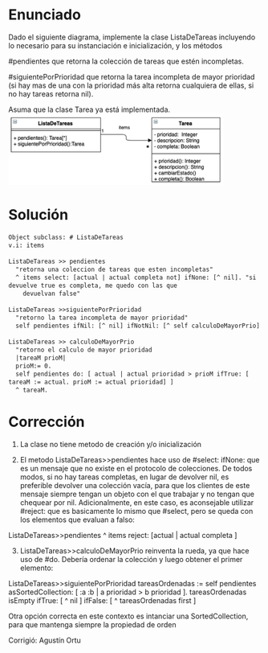 # Enunciado

 Dado el siguiente diagrama, implemente la clase ListaDeTareas incluyendo lo necesario para su instanciación e inicialización, y los métodos

#pendientes  que retorna la colección de tareas que estén incompletas.

#siguientePorPrioridad que retorna la tarea incompleta de mayor prioridad (si hay mas de una con la prioridad más alta retorna cualquiera de ellas, si no hay tareas retorna nil).

Asuma que la clase Tarea ya está implementada.
![UML](Pregunta3.png)

# Solución

```smalltalk
Object subclass: # ListaDeTareas
v.i: items

ListaDeTareas >> pendientes
  "retorna una coleccion de tareas que esten incompletas"
  ^ items select: [actual | actual completa not] ifNone: [^ nil]. "si devuelve true es completa, me quedo con las que
    devuelvan false"

ListaDeTareas >>siguientePorPrioridad
  "retorno la tarea incompleta de mayor prioridad"
  self pendientes ifNil: [^ nil] ifNotNil: [^ self calculoDeMayorPrio]

ListaDeTareas >> calculoDeMayorPrio
  "retorno el calculo de mayor prioridad
  |tareaM prioM|
  prioM:= 0.
  self pendientes do: [ actual | actual prioridad > prioM ifTrue: [ tareaM := actual. prioM := actual prioridad] ]
  ^ tareaM.
```

# Corrección

1. La clase no tiene metodo de creación y/o inicialización

3. El metodo ListaDeTareas>>pendientes hace uso de #select: ifNone: que es un mensaje que no existe en el protocolo de colecciones. De todos modos, si no hay tareas completas, en lugar de devolver nil, es preferible devolver una colección vacía, para que los clientes de este mensaje siempre tengan un objeto con el que trabajar y no tengan que chequear por nil. Adicionalmente, en este caso, es aconsejable utilizar #reject: que es basicamente lo mismo que #select, pero se queda con los elementos que evaluan a falso:

ListaDeTareas>>pendientes
  ^ items reject: [actual | actual completa ]

3. ListaDeTareas>>calculoDeMayorPrio reinventa la rueda, ya que hace uso de #do. Debería ordenar la colección y luego obtener el primer elemento:

ListaDeTareas>>siguientePorPrioridad
    tareasOrdenadas := self pendientes asSortedCollection: [ :a :b | a prioridad > b prioridad ].
    tareasOrdenadas isEmpty
        ifTrue: [ ^ nil ]
        ifFalse: [ ^ tareasOrdenadas first ]

Otra opción correcta en este contexto es intanciar una SortedCollection, para que mantenga siempre la propiedad de orden

Corrigió: Agustín Ortu